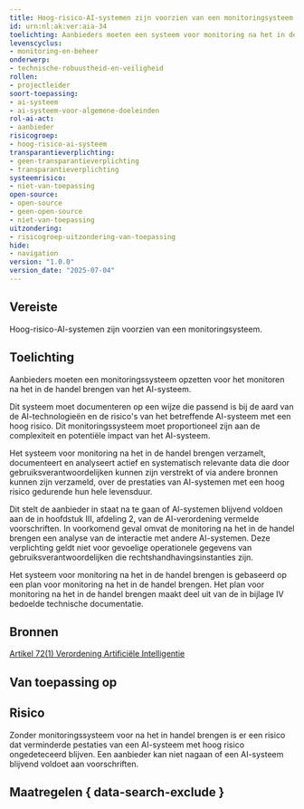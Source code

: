 ```yaml
---
title: Hoog-risico-AI-systemen zijn voorzien van een monitoringsysteem
id: urn:nl:ak:ver:aia-34
toelichting: Aanbieders moeten een systeem voor monitoring na het in de handel brengen vaststellen en documenteren op een manier die evenredig is aan de aard van de AI-technologieën en de risico’s van het AI-systeem met een hoog risico.
levenscyclus:
- monitoring-en-beheer
onderwerp:
- technische-robuustheid-en-veiligheid
rollen:
- projectleider
soort-toepassing:
- ai-systeem
- ai-systeem-voor-algemene-doeleinden
rol-ai-act:
- aanbieder
risicogroep:
- hoog-risico-ai-systeem
transparantieverplichting:
- geen-transparantieverplichting
- transparantieverplichting
systeemrisico:
- niet-van-toepassing
open-source:
- open-source
- geen-open-source
- niet-van-toepassing
uitzondering:
- risicogroep-uitzondering-van-toepassing
hide:
- navigation
version: "1.0.0"
version_date: "2025-07-04"
---
```


<!-- tags -->
## Vereiste

Hoog-risico-AI-systemen zijn voorzien van een monitoringsysteem.

## Toelichting

Aanbieders moeten een monitoringssysteem opzetten voor het monitoren na het in de handel brengen van het AI-systeem.

Dit systeem moet documenteren op een wijze die passend is bij de aard van de AI-technologieën en de risico's van het betreffende AI-systeem met een hoog risico.
Dit monitoringssysteem moet proportioneel zijn aan de complexiteit en potentiële impact van het AI-systeem.

Het systeem voor monitoring na het in de handel brengen verzamelt, documenteert en analyseert actief en systematisch relevante data die door gebruiksverantwoordelijken kunnen zijn verstrekt of via andere bronnen kunnen zijn verzameld, over de prestaties van AI-systemen met een hoog risico gedurende hun hele levensduur.

Dit stelt de aanbieder in staat na te gaan of AI-systemen blijvend voldoen aan de in hoofdstuk III, afdeling 2, van de AI-verordening vermelde voorschriften.
In voorkomend geval omvat de monitoring na het in de handel brengen een analyse van de interactie met andere AI-systemen.
Deze verplichting geldt niet voor gevoelige operationele gegevens van gebruiksverantwoordelijken die rechtshandhavingsinstanties zijn.

Het systeem voor monitoring na het in de handel brengen is gebaseerd op een plan voor monitoring na het in de handel brengen.
Het plan voor monitoring na het in de handel brengen maakt deel uit van de in bijlage IV bedoelde technische documentatie.

## Bronnen

[Artikel 72(1) Verordening Artificiële Intelligentie](https://eur-lex.europa.eu/legal-content/NL/TXT/HTML/?uri=OJ:L_202401689#d1e7075-1-1)

## Van toepassing op
<!-- tags-ai-act -->


## Risico

Zonder monitoringssysteem voor na het in handel brengen is er een risico dat verminderde pestaties van een AI-systeem met hoog risico ongedeteceerd blijven.
Een aanbieder kan niet nagaan of een AI-systeem blijvend voldoet aan voorschriften.

## Maatregelen { data-search-exclude }

<!-- list_maatregelen vereiste/aia-34-monitoring-na-het-in-de-handel-brengen no-search no-onderwerp no-rol no-levenscyclus -->
